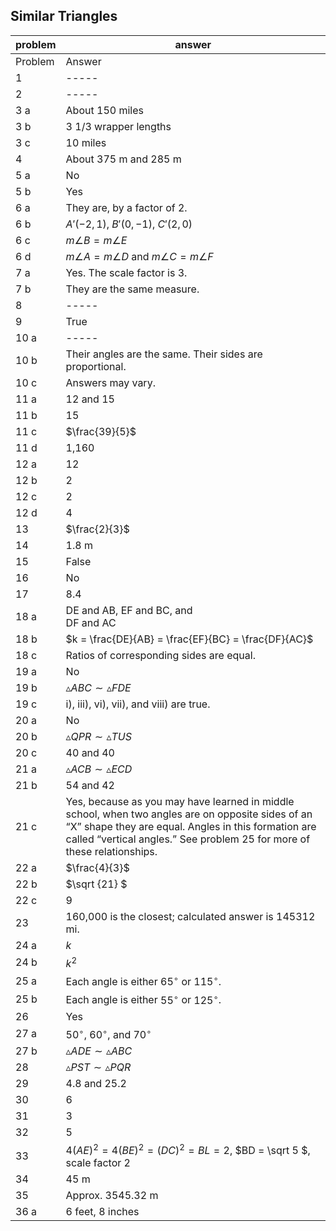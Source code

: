 
## Similar Triangles


|problem|answer|
|-------|------|
|Problem|Answer|
|1|-----|
|2|-----|
|3 a|About 150 miles|
|3 b|3 1/3 wrapper lengths|
|3 c|10 miles|
|4|About 375 m and 285 m|
|5 a|No|
|5 b|Yes|
|6 a|They are, by a factor of 2.|
|6 b|<span>$A'\left( { - 2,1} \right)$</span>, <span>$B'\left( {0, - 1} \right)$</span>, <span>$C'\left( {2,0} \right)$</span>|
|6 c|<span>$m\angle B = m\angle E$</span>|
|6 d|<span>$m\angle A = m\angle D$</span> and <span>$m\angle C = m\angle F$</span>|
|7 a|Yes. The scale factor is 3.|
|7 b|They are the same measure.|
|8|-----|
|9|True|
|10 a|-----|
|10 b|Their angles are the same. Their sides are proportional.|
|10 c|Answers may vary.|
|11 a|12 and 15|
|11 b|15|
|11 c|<span>$\frac{39}{5}$</span>|
|11 d|1,160|
|12 a|12|
|12 b|2|
|12 c|2|
|12 d|4|
|13|<span>$\frac{2}{3}$</span>|
|14|1.8 m|
|15|False|
|16|No|
|17|8.4|
|18 a|DE and AB, EF and BC, and <br>DF and AC|
|18 b|<span>$k = \frac{DE}{AB} = \frac{EF}{BC} = \frac{DF}{AC}$</span>|
|18 c|Ratios of corresponding sides are equal.|
|19 a|No|
|19 b|<span>$\vartriangle ABC \sim \vartriangle FDE$</span>|
|19 c|i), iii), vi), vii), and viii) are true.|
|20 a|No|
|20 b|<span>$\vartriangle QPR \sim \vartriangle TUS$</span>|
|20 c|40 and 40|
|21 a|<span>$\vartriangle ACB \sim \vartriangle ECD$</span>|
|21 b|54 and 42|
|21 c|Yes, because as you may have learned in middle school, when two angles are on opposite sides of an “X” shape they are equal. Angles in this formation are called “vertical angles.” See problem 25 for more of these relationships.|
|22 a|<span>$\frac{4}{3}$</span>|
|22 b|<span>$\sqrt {21} $</span>|
|22 c|9|
|23|160,000 is the closest; calculated answer is 145312 mi.|
|24 a|$k$|
|24 b|<span>${k^2}$</span>|
|25 a|Each angle is either <span>${65^ \circ }$</span> or <span>${115^ \circ }$</span>.|
|25 b|Each angle is either <span>${55^ \circ }$</span> or <span>${125^ \circ }$</span>.|
|26|Yes|
|27 a|<span>${50^ \circ }$</span>, <span>${60^ \circ }$</span>, and <span>${70^ \circ }$</span>|
|27 b|<span>$\vartriangle ADE \sim \vartriangle ABC$</span>|
|28|<span>$\vartriangle PST \sim \vartriangle PQR$</span>|
|29|4.8 and 25.2|
|30|6|
|31|3|
|32|5|
|33|<span>$4{\left( {AE} \right)^2} = 4{\left( {BE} \right)^2} = {\left( {DC} \right)^2} = BL = 2$, </span><span>$BD = \sqrt 5 $</span>, scale factor 2|
|34|45 m|
|35|Approx. 3545.32 m|
|36 a|6 feet, 8 inches|
